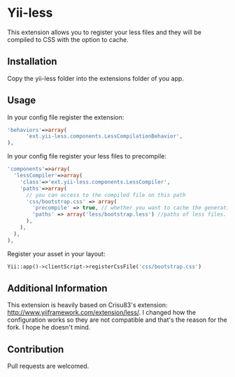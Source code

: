 Yii-less
========

This extension allows you to register your less files and they will be compiled to CSS with the option to cache.

Installation
------------

Copy the yii-less folder into the extensions folder of you app.

Usage
----

In your config file register the extension:
```php
'behaviors'=>array(
      'ext.yii-less.components.LessCompilationBehavior',
),
```
In your config file register your less files to precompile:
```php
'components'=>array(
  'lessCompiler'=>array(
    'class'=>'ext.yii-less.components.LessCompiler',
    'paths'=>array(
      // you can access to the compiled file on this path
      'css/bootstrap.css' => array(
        'precompile' => true, // whether you want to cache the generation
        'paths' => array('less/bootstrap.less') //paths of less files. you can specify multiple files.
      ),
    ),
  ),
),
```
Register your asset in your layout:
```php
Yii::app()->clientScript->registerCssFile('css/bootstrap.css')
```
Additional Information
----------------------
This extension is heavily based on Crisu83's extension: http://www.yiiframework.com/extension/less/.
I changed how the configuration works so they are not compatible and that's the reason for the fork. I hope he doesn't mind.

Contribution
------------
Pull requests are welcomed.
